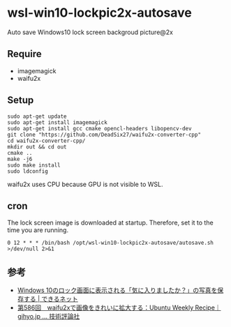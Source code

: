 # wsl-win10-lockpic2x-autosave

Auto save Windows10 lock screen backgroud picture@2x

## Require

- imagemagick
- waifu2x

## Setup


```
sudo apt-get update
sudo apt-get install imagemagick
sudo apt-get install gcc cmake opencl-headers libopencv-dev
git clone "https://github.com/DeadSix27/waifu2x-converter-cpp"
cd waifu2x-converter-cpp/
mkdir out && cd out
cmake ..
make -j6
sudo make install
sudo ldconfig
```

waifu2x uses CPU because GPU is not visible to WSL.

## cron

The lock screen image is downloaded at startup. Therefore, set it to the time you are running.


```
0 12 * * * /bin/bash /opt/wsl-win10-lockpic2x-autosave/autosave.sh >/dev/null 2>&1
```

## 参考

- [Windows 10のロック画面に表示される「気に入りましたか？」の写真を保存する \| できるネット](https://dekiru.net/article/14136/)
- [第586回　waifu2xで画像をきれいに拡大する：Ubuntu Weekly Recipe｜gihyo\.jp … 技術評論社](https://gihyo.jp/admin/serial/01/ubuntu-recipe/0586)

